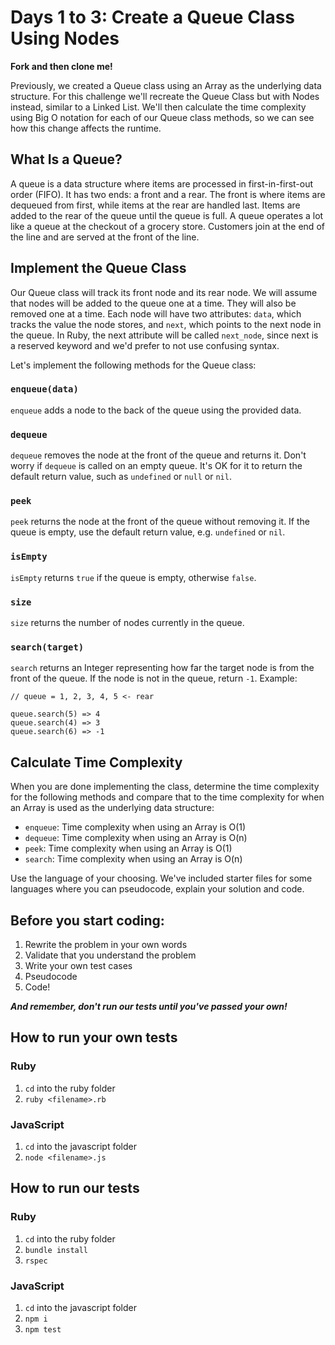 # Days 1 to 3: Create a Queue Class Using Nodes

**Fork and then clone me!**

Previously, we created a Queue class using an Array as the underlying data structure. For this challenge we'll recreate the Queue Class but with Nodes instead, similar to a Linked List. We'll then calculate the time complexity using Big O notation for each of our Queue class methods, so we can see how this change affects the runtime.

## What Is a Queue?

A queue is a data structure where items are processed in first-in-first-out order (FIFO). It has two ends: a front and a rear. The front is where items are dequeued from first, while items at the rear are handled last. Items are added to the rear of the queue until the queue is full. A queue operates a lot like a queue at the checkout of a grocery store. Customers join at the end of the line and are served at the front of the line.

## Implement the Queue Class

Our Queue class will track its front node and its rear node. We will assume that nodes will be added to the queue one at a time. They will also be removed one at a time. Each node will have two attributes: `data`, which tracks the value the node stores, and `next`, which points to the next node in the queue. In Ruby, the next attribute will be called `next_node`, since next is a reserved keyword and we'd prefer to not use confusing syntax.

Let's implement the following methods for the Queue class:

### `enqueue(data)`

`enqueue` adds a node to the back of the queue using the provided data.

### `dequeue`

`dequeue` removes the node at the front of the queue and returns it. Don't worry if `dequeue` is called on an empty queue. It's OK for it to return the default return value, such as `undefined` or `null` or `nil`.

### `peek`

`peek` returns the node at the front of the queue without removing it. If the queue is empty, use the default return value, e.g. `undefined` or `nil`.

### `isEmpty`

`isEmpty` returns `true` if the queue is empty, otherwise `false`.

### `size`

`size` returns the number of nodes currently in the queue.

### `search(target)`

`search` returns an Integer representing how far the target node is from the front of the queue. If the node is not in the queue, return `-1`. Example:

```
// queue = 1, 2, 3, 4, 5 <- rear

queue.search(5) => 4
queue.search(4) => 3
queue.search(6) => -1
```

## Calculate Time Complexity

When you are done implementing the class, determine the time complexity for the following methods and compare that to the time complexity for when an Array is used as the underlying data structure:

* `enqueue`: Time complexity when using an Array is O(1)
* `dequeue`: Time complexity when using an Array is O(n) 
* `peek`: Time complexity when using an Array is O(1)
* `search`: Time complexity when using an Array is O(n)  

Use the language of your choosing. We've included starter files for some languages where you can pseudocode, explain your solution and code.

## Before you start coding:

1. Rewrite the problem in your own words
2. Validate that you understand the problem
3. Write your own test cases
4. Pseudocode
5. Code!

**_And remember, don't run our tests until you've passed your own!_**

## How to run your own tests

### Ruby

1. `cd` into the ruby folder
2. `ruby <filename>.rb`

### JavaScript

1. `cd` into the javascript folder
2. `node <filename>.js`

## How to run our tests

### Ruby

1. `cd` into the ruby folder
2. `bundle install`
3. `rspec`

### JavaScript

1. `cd` into the javascript folder
2. `npm i`
3. `npm test`
